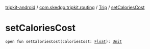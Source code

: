 [tripkit-android](../../index.md) / [com.skedgo.tripkit.routing](../index.md) / [Trip](index.md) / [setCaloriesCost](./set-calories-cost.md)

# setCaloriesCost

`open fun setCaloriesCost(caloriesCost: `[`Float`](https://kotlinlang.org/api/latest/jvm/stdlib/kotlin/-float/index.html)`): `[`Unit`](https://kotlinlang.org/api/latest/jvm/stdlib/kotlin/-unit/index.html)